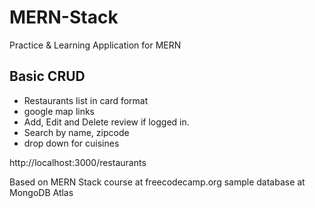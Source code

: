 # MERN-Stack
 Practice & Learning Application for MERN

## Basic CRUD
- Restaurants list in card format
- google map links
- Add, Edit and Delete review if logged in.
- Search by name, zipcode
- drop down for cuisines

http://localhost:3000/restaurants

Based on MERN Stack course at freecodecamp.org
sample database at MongoDB Atlas
